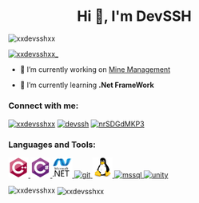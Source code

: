 <h1 align="center">Hi 👋, I'm DevSSH</h1>
<p align="left"> <img src="https://komarev.com/ghpvc/?username=xxdevsshxx&label=Profile%20views&color=0e75b6&style=flat" alt="xxdevsshxx" /> </p>

<p align="left"> <a href="https://twitter.com/xxdevsshxx" target="blank"><img src="https://img.shields.io/twitter/follow/xxdevsshxx_?logo=twitter&style=for-the-badge" alt="xxdevsshxx_" /></a> </p>

- 🔭 I’m currently working on [Mine Management](https://github.com/xXDevSShXx/MineManagement)

- 🌱 I’m currently learning **.Net FrameWork**

<h3 align="left">Connect with me:</h3>
<p align="left">
<a href="https://twitter.com/xxdevsshxx_" target="blank"><img align="center" src="https://raw.githubusercontent.com/rahuldkjain/github-profile-readme-generator/master/src/images/icons/Social/twitter.svg" alt="xxdevsshxx" height="30" width="40" /></a>
<a href="https://www.youtube.com/c/devssh" target="blank"><img align="center" src="https://raw.githubusercontent.com/rahuldkjain/github-profile-readme-generator/master/src/images/icons/Social/youtube.svg" alt="devssh" height="30" width="40" /></a>
<a href="https://discord.gg/nrSDGdMKP3" target="blank"><img align="center" src="https://raw.githubusercontent.com/rahuldkjain/github-profile-readme-generator/master/src/images/icons/Social/discord.svg" alt="nrSDGdMKP3" height="30" width="40" /></a>
</p>

<h3 align="left">Languages and Tools:</h3>
<p align="left"> <a href="https://www.w3schools.com/cpp/" target="_blank" rel="noreferrer"> <img src="https://raw.githubusercontent.com/devicons/devicon/master/icons/cplusplus/cplusplus-original.svg" alt="cplusplus" width="40" height="40"/> </a> <a href="https://www.w3schools.com/cs/" target="_blank" rel="noreferrer"> <img src="https://raw.githubusercontent.com/devicons/devicon/master/icons/csharp/csharp-original.svg" alt="csharp" width="40" height="40"/> </a> <a href="https://dotnet.microsoft.com/" target="_blank" rel="noreferrer"> <img src="https://raw.githubusercontent.com/devicons/devicon/master/icons/dot-net/dot-net-original-wordmark.svg" alt="dotnet" width="40" height="40"/> </a> <a href="https://git-scm.com/" target="_blank" rel="noreferrer"> <img src="https://www.vectorlogo.zone/logos/git-scm/git-scm-icon.svg" alt="git" width="40" height="40"/> </a> <a href="https://www.linux.org/" target="_blank" rel="noreferrer"> <img src="https://raw.githubusercontent.com/devicons/devicon/master/icons/linux/linux-original.svg" alt="linux" width="40" height="40"/> </a> <a href="https://www.microsoft.com/en-us/sql-server" target="_blank" rel="noreferrer"> <img src="https://www.svgrepo.com/show/303229/microsoft-sql-server-logo.svg" alt="mssql" width="40" height="40"/> </a> <a href="https://unity.com/" target="_blank" rel="noreferrer"> <img src="https://www.vectorlogo.zone/logos/unity3d/unity3d-icon.svg" alt="unity" width="40" height="40"/> </a> </p>

<p><img align="left" src="https://github-readme-stats.vercel.app/api/top-langs?username=xxdevsshxx&show_icons=true&locale=en&layout=compact" alt="xxdevsshxx" /></p>

<p>&nbsp;<img align="center" src="https://github-readme-stats.vercel.app/api?username=xxdevsshxx&show_icons=true&theme=dark&locale=en" alt="xxdevsshxx" /></p>
